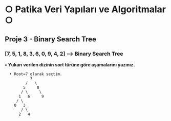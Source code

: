 # ○ Patika Veri Yapıları ve Algoritmalar ○
## Proje 3 - Binary Search Tree

### [7, 5, 1, 8, 3, 6, 0, 9, 4, 2] --> Binary Search Tree

**• Yukarı verilen dizinin sort türüne göre aşamalarını yazınız.**
```
  • Root=7 olarak seçtim.
           7
         /   \
        5     8
       / \     \
      1   6     9
     / \
    0   3
       / \
      2   4
 
```